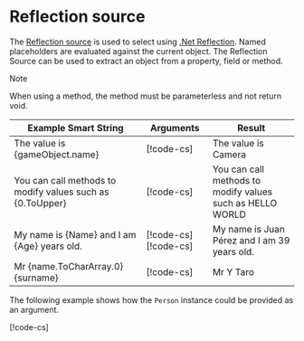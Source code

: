# Reflection source

The [Reflection source](xref:UnityEngine.Localization.SmartFormat.Extensions.ReflectionSource) is used to select using [.Net Reflection](https://docs.microsoft.com/en-us/dotnet/csharp/programming-guide/concepts/reflection). Named placeholders are evaluated against the current object.
The Reflection Source can be used to extract an object from a property, field or method.

> [!NOTE]
> When using a method, the method must be parameterless and not return void.

| **Example Smart String**                                  | **Arguments**                                                                                                                                                       | **Result**                                                                            |
|-----------------------------------------------------------|---------------------------------------------------------------------------------------------------------------------------------------------------------------------|---------------------------------------------------------------------------------------|
| The value is {gameObject.name}                            | [!code-cs[](../../DocCodeSamples.Tests/SmartStringSamples.cs#args-reflection-1)]                                                                                    | The value is Camera                                                                   |
| You can call methods to modify values such as {0.ToUpper} | [!code-cs[](../../DocCodeSamples.Tests/SmartStringSamples.cs#args-reflection-2)]                                                                                    | You can call methods to modify values such as HELLO WORLD                             |
| My name is {Name} and I am {Age} years old.               | [!code-cs[](../../DocCodeSamples.Tests/SmartStringSamples.cs#args-reflection-3a)] [!code-cs[](../../DocCodeSamples.Tests/SmartStringSamples.cs#args-reflection-3b)] | My name is Juan Pérez and I am 39 years old.                                          |
| Mr {name.ToCharArray.0} {surname}                         | [!code-cs[](../../DocCodeSamples.Tests/SmartStringSamples.cs#args-reflection-4)]                                                                                    | Mr Y Taro                                                                             |

The following example shows how the `Person` instance could be provided as an argument.

[!code-cs[](../../DocCodeSamples.Tests/SmartStringSamples.cs#args-reflection-5)]